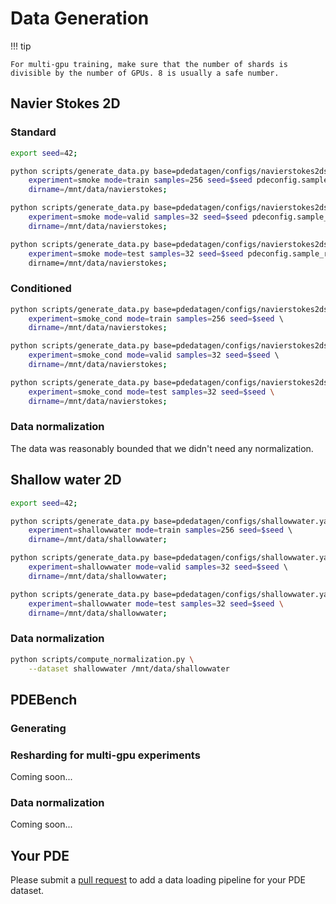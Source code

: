 # Data Generation

!!! tip

    For multi-gpu training, make sure that the number of shards is divisible by the number of GPUs. 8 is usually a safe number.

## Navier Stokes 2D

### Standard

```bash
export seed=42;

python scripts/generate_data.py base=pdedatagen/configs/navierstokes2dsmoke.yaml \ 
    experiment=smoke mode=train samples=256 seed=$seed pdeconfig.sample_rate=4 \  
    dirname=/mnt/data/navierstokes;

python scripts/generate_data.py base=pdedatagen/configs/navierstokes2dsmoke.yaml \ 
    experiment=smoke mode=valid samples=32 seed=$seed pdeconfig.sample_rate=4 \ 
    dirname=/mnt/data/navierstokes;

python scripts/generate_data.py base=pdedatagen/configs/navierstokes2dsmoke.yaml \         
    experiment=smoke mode=test samples=32 seed=$seed pdeconfig.sample_rate=4 \
    dirname=/mnt/data/navierstokes;
```

### Conditioned

```bash
python scripts/generate_data.py base=pdedatagen/configs/navierstokes2dsmoke.yaml \ 
    experiment=smoke_cond mode=train samples=256 seed=$seed \  
    dirname=/mnt/data/navierstokes;

python scripts/generate_data.py base=pdedatagen/configs/navierstokes2dsmoke.yaml \ 
    experiment=smoke_cond mode=valid samples=32 seed=$seed \ 
    dirname=/mnt/data/navierstokes;

python scripts/generate_data.py base=pdedatagen/configs/navierstokes2dsmoke.yaml \         
    experiment=smoke_cond mode=test samples=32 seed=$seed \
    dirname=/mnt/data/navierstokes;
```

### Data normalization

The data was reasonably bounded that we didn't need any normalization.

## Shallow water 2D

```bash
export seed=42;

python scripts/generate_data.py base=pdedatagen/configs/shallowwater.yaml \ 
    experiment=shallowwater mode=train samples=256 seed=$seed \  
    dirname=/mnt/data/shallowwater;

python scripts/generate_data.py base=pdedatagen/configs/shallowwater.yaml \ 
    experiment=shallowwater mode=valid samples=32 seed=$seed \ 
    dirname=/mnt/data/shallowwater;

python scripts/generate_data.py base=pdedatagen/configs/shallowwater.yaml \         
    experiment=shallowwater mode=test samples=32 seed=$seed \
    dirname=/mnt/data/shallowwater;
```

### Data normalization

```bash
python scripts/compute_normalization.py \
    --dataset shallowwater /mnt/data/shallowwater
```

## PDEBench

### Generating

### Resharding for multi-gpu experiments
Coming soon...

### Data normalization
Coming soon...

## Your PDE

Please submit a [pull request](https://github.com/microsoft/pdearena) to add a data loading pipeline for your PDE dataset.

